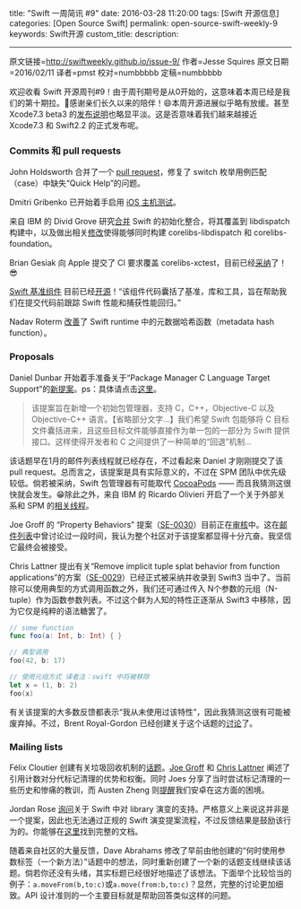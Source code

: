 title: "Swift 一周简讯 #9"
date: 2016-03-28 11:20:00
tags: [Swift 开源信息]
categories: [Open Source Swift]
permalink: open-source-swift-weekly-9
keywords: Swift开源
custom_title: 
description: 

---

原文链接=http://swiftweekly.github.io/issue-9/
作者=Jesse Squires
原文日期=2016/02/11
译者=pmst
校对=numbbbbb
定稿=numbbbbb

<!--此处开始正文-->

欢迎收看 Swift 开源周刊#9！由于周刊期号是从0开始的，这意味着本周已经是我们的第十期拉。🎉感谢亲们长久以来的陪伴！😄本周开源进展似乎略有放缓。甚至 Xcode7.3 beta3 的[发布说明](http://adcdownload.apple.com/Developer_Tools/Xcode_7.3_beta_3/Xcode_7.3_beta_3_Release_Notes.pdf)也略显平淡。这是否意味着我们越来越接近 Xcode7.3 和 Swift2.2 的正式发布呢。

<!--more-->

### Commits 和 pull requests

John Holdsworth 合并了一个 [pull request](https://github.com/apple/swift/pull/1193)，修复了 switch 枚举用例匹配（case）中缺失“Quick Help”的问题。

Dmitri Gribenko 已开始着手启用 [iOS 主机测试](https://github.com/apple/swift/pull/1215)。

来自 IBM 的 Divid Grove 研究[合并](https://github.com/apple/swift-corelibs-libdispatch/pull/43) Swift 的初始化整合，将其覆盖到 libdispatch 构建中，以及做出相关[修改](https://github.com/apple/swift/pull/1212)使得能够同时构建 corelibs-libdispatch 和 corelibs-foundation。 

Brian Gesiak 向 Apple 提交了 CI 要求覆盖 corelibs-xctest，目前已经[采纳](https://twitter.com/modocache/status/697062595396816896)了！😎

[Swift 基准组件](https://github.com/apple/swift/tree/master/benchmark) 目前已经[开源](https://swift.org/blog/swift-benchmark-suite/)！“该组件代码囊括了基准，库和工具，旨在帮助我们在提交代码前跟踪 Swift 性能和捕获性能回归。”

Nadav Roterm [改善](https://github.com/apple/swift/commit/422764545c720f696bf7061513eac30941d39cf4)了 Swift runtime 中的元数据哈希函数（metadata hash function）。

### Proposals

Daniel Dunbar 开始着手准备关于“Package Manager C Language Target Support”的[新提案](https://github.com/apple/swift-evolution/pull/146)。ps：具体请点击[这里](https://github.com/ddunbar/swift-evolution/blob/swiftpm-c-language-targets/proposals/NNNN-swiftpm-c-language-targets.md)。

> 该提案旨在新增一个初始包管理器，支持 C，C++，Objective-C 以及 Objective-C++ 语言。【省略部分文字...】我们希望 Swift 包能够将 C 目标文件囊括进来，且这些目标文件能够直接作为单一包的一部分为 Swift 提供接口。这样使得开发者和 C 之间提供了一种简单的“回退”机制...

该话题早在1月的邮件列表线程就已经存在，不过看起来 Daniel 才刚刚提交了该 pull request。总而言之，该提案是具有实际意义的，不过在 SPM 团队中优先级较低。倘若被采纳，Swift 包管理器有可能取代 [CocoaPods](https://cocoapods.org/) ——  而且我猜测这很快就会发生。😁除此之外，来自 IBM 的 Ricardo  Olivieri 开启了一个关于外部关系和 SPM 的[相关线程](https://lists.swift.org/pipermail/swift-build-dev/Week-of-Mon-20160125/000253.html)。

Joe Groff 的 “Property Behaviors” 提案（[SE-0030](https://github.com/apple/swift-evolution/blob/master/proposals/0030-property-behavior-decls.md)）目前正在[审核](https://lists.swift.org/pipermail/swift-evolution-announce/2016-February/000034.html)中。这在[邮件列表](https://lists.swift.org/pipermail/swift-evolution/Week-of-Mon-20151214/003148.html)中曾讨论过一段时间，我认为整个社区对于该提案都显得十分亢奋。我坚信它最终会被接受。

Chris Lattner 提出有关“Remove implicit tuple splat behavior from function applications”的方案（[SE-0029](https://github.com/apple/swift-evolution/blob/master/proposals/0029-remove-implicit-tuple-splat.md)）已经正式被采纳并收录到 Swift3 当中了。当前除可以使用典型的方式调用函数之外，我们还可通过传入 N个参数的元组（N-tuple）作为函数参数列表。不过这个鲜为人知的特性正逐渐从 Swift3 中移除，因为它仅是纯粹的语法糖罢了。

``` swift
// some function
func foo(a: Int, b: Int) { }

// 典型调用
foo(42, b: 17)

// 使用元组方式 译者注：swift 中将被移除
let x = (1, b: 2)
foo(x)
```

有关该提案的大多数反馈都表示“我从未使用过该特性”，因此我猜测这很有可能被废弃掉。不过，Brent Royal-Gordon 已经创建关于这个话题的[讨论](https://lists.swift.org/pipermail/swift-evolution/Week-of-Mon-20160208/009596.html)了。

### Mailing lists

Félix Cloutier 创建有关垃圾回收机制的[话题](https://lists.swift.org/pipermail/swift-evolution/Week-of-Mon-20160208/009403.html)。[Joe Groff](https://lists.swift.org/pipermail/swift-evolution/Week-of-Mon-20160208/009405.html) 和 [Chris Lattner](https://lists.swift.org/pipermail/swift-evolution/Week-of-Mon-20160208/009422.html) 阐述了引用计数对分代标记清理的优势和权衡。同时 Joes 分享了当时尝试标记清理的一些历史和惨痛的教训，而 Austen Zheng 则[提醒](https://lists.swift.org/pipermail/swift-evolution/Week-of-Mon-20160208/009556.html)我们安卓在这方面的困境。

Jordan Rose [询问](https://lists.swift.org/pipermail/swift-evolution/Week-of-Mon-20160208/009451.html)关于 Swift 中对 library 演变的支持。严格意义上来说这并非是一个提案，因此也无法通过正规的 Swift 演变提案流程，不过反馈结果是鼓励该行为的。你能够在[这里](http://jrose-apple.github.io/swift-library-evolution/)找到完整的文档。 

随着来自社区的大量反馈，Dave Abrahams 修改了早前由他创建的“何时使用参数标签（一个新方法）”话题中的想法，同时重新创建了一个新的话题支线继续该话题。倘若你还没有头绪，其实标题已经很好地描述了该想法。下面举个比较恰当的例子：`a.moveFrom(b,to:c)`或`a.move(from:b,to:c)`？显然，完整的讨论更加细致。API 设计准则的一个主要目标就是帮助回答类似这样的问题。